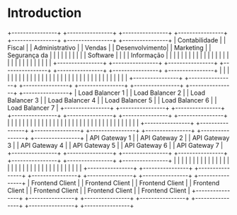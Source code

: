 # Introduction 


+----------------+  +----------------+  +----------------+  +----------------+  +----------------+  +----------------+  +----------------+
| Contabilidade  |  | Fiscal         |  | Administrativo |  | Vendas         |  | Desenvolvimento|  | Marketing      |  | Segurança da   |
|                |  |                |  |                |  |                |  | Software      |  |                |  | Informação     |
|                |  |                |  |                |  |                |  |               |  |                |  |                |
|                |  |                |  |                |  |                |  |               |  |                |  |                |
+----------------+  +----------------+  +----------------+  +----------------+  +----------------+  +----------------+  +----------------+
        |                   |                   |                   |                   |                   |                   |
        |                   |                   |                   |                   |                   |                   |
        |                   |                   |                   |                   |                   |                   |
        |                   |                   |                   |                   |                   |                   |
        |                   |                   |                   |                   |                   |                   |
+----------------+  +----------------+  +----------------+  +----------------+  +----------------+  +----------------+  +----------------+
| Load Balancer 1 |  | Load Balancer 2 |  | Load Balancer 3 |  | Load Balancer 4 |  | Load Balancer 5 |  | Load Balancer 6 |  | Load Balancer 7 |
+----------------+  +----------------+  +----------------+  +----------------+  +----------------+  +----------------+  +----------------+
        |                   |                   |                   |                   |                   |                   |
        |                   |                   |                   |                   |                   |                   |
        |                   |                   |                   |                   |                   |                   |
        |                   |                   |                   |                   |                   |                   |
        |                   |                   |                   |                   |                   |                   |
+----------------+  +----------------+  +----------------+  +----------------+  +----------------+  +----------------+  +----------------+
| API Gateway 1  |  | API Gateway 2  |  | API Gateway 3  |  | API Gateway 4  |  | API Gateway 5  |  | API Gateway 6  |  | API Gateway 7  |
+----------------+  +----------------+  +----------------+  +----------------+  +----------------+  +----------------+  +----------------+
        |                   |                   |                   |                   |                   |                   |
        |                   |                   |                   |                   |                   |                   |
        |                   |                   |                   |                   |                   |                   |
        |                   |                   |                   |                   |                   |                   |
        |                   |                   |                   |                   |                   |                   |
+----------------+  +----------------+  +----------------+  +----------------+  +----------------+  +----------------+  +----------------+
| Frontend Client |  | Frontend Client |  | Frontend Client |  | Frontend Client |  | Frontend Client |  | Frontend Client |  | Frontend Client |
+----------------+  +----------------+  +----------------+  +----------------+  +----------------+  +----------------+  +----------------+